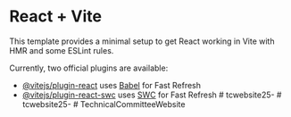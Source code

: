# React + Vite

This template provides a minimal setup to get React working in Vite with HMR and some ESLint rules.

Currently, two official plugins are available:

- [@vitejs/plugin-react](https://github.com/vitejs/vite-plugin-react/blob/main/packages/plugin-react/README.md) uses [Babel](https://babeljs.io/) for Fast Refresh
- [@vitejs/plugin-react-swc](https://github.com/vitejs/vite-plugin-react-swc) uses [SWC](https://swc.rs/) for Fast Refresh
#   t c w e b s i t e 2 5 -  
 #   t c w e b s i t e 2 5 -  
 #   T e c h n i c a l C o m m i t t e e W e b s i t e  
 